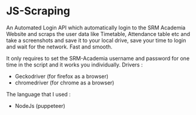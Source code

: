 # JS-Scraping
An Automated Login API which automatically login to the SRM Academia Website and scraps the user data like Timetable, Attendance table etc and take a screenshots and save it to your local drive, save your time to login and wait for the network. Fast and smooth.

It only requires to set the SRM-Academia username and password for one time in the script and it works you individually.
Drivers : 
- Geckodriver (for firefox as a browser)
- chromedriver (for chrome as a browser)

The language that I used :
- NodeJs (puppeteer)


